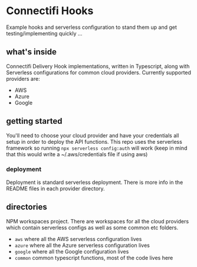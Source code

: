 # Connectifi Hooks

Example hooks and serverless configuration to stand them up and get testing/implementing quickly ...

## what's inside

Connectifi Delivery Hook implementations, written in Typescript, along with Serverless configurations for common cloud providers.  Currently supported providers are:
 - AWS
 - Azure
 - Google

## getting started

You'll need to choose your cloud provider and have your credentials all setup in order to deploy the API functions.  This repo uses the serverless framework so running `npx serverless config:auth` will work (keep in mind that this would write a ~/.aws/credentials file if using aws)

### deployment

Deployment is standard serverless deployment.  There is more info in the README files in each provider directory.

## directories

NPM workspaces project.  There are workspaces for all the cloud providers which contain serverless configs as well as some common etc folders.

- `aws` where all the AWS serverless configuration lives
- `azure` where all the Azure serverless configuration lives
- `google` where all the Google configuration lives
- `common` common typescript functions, most of the code lives here
